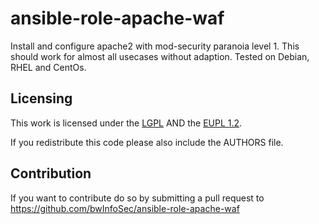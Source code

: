 ansible-role-apache-waf
=========

Install and configure apache2 with mod-security paranoia level 1. This should work for almost all usecases without adaption.
Tested on Debian, RHEL and CentOs.


## Licensing
This work is licensed under the [LGPL](https://www.gnu.org/licenses/lgpl-3.0.html) AND the [EUPL 1.2](https://joinup.ec.europa.eu/collection/eupl/eupl-text-eupl-12).

If you redistribute this code please also include the AUTHORS file.

## Contribution
If you want to contribute do so by submitting a pull request to https://github.com/bwInfoSec/ansible-role-apache-waf 
